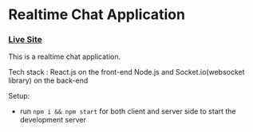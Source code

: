 # Realtime Chat Application

### [Live Site](https://realtime-chat-app-react.netlify.app)

This is a realtime chat application.

Tech stack : React.js on the front-end
             Node.js and Socket.io(websocket library) on the back-end
             
Setup:
- run ```npm i && npm start``` for both client and server side to start the development server
